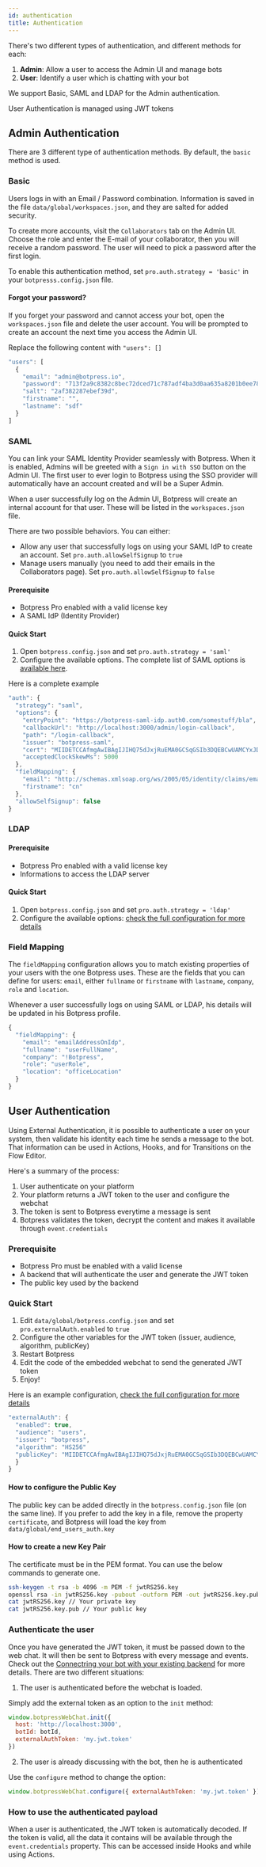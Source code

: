 ```yaml
---
id: authentication
title: Authentication
---
```


There's two different types of authentication, and different methods for each:

1. **Admin**: Allow a user to access the Admin UI and manage bots
2. **User**: Identify a user which is chatting with your bot

We support Basic, SAML and LDAP for the Admin authentication.

User Authentication is managed using JWT tokens

## Admin Authentication

There are 3 different type of authentication methods. By default, the `basic` method is used.

### Basic

Users logs in with an Email / Password combination. Information is saved in the file `data/global/workspaces.json`, and they are salted for added security.

To create more accounts, visit the `Collaborators` tab on the Admin UI. Choose the role and enter the E-mail of your collaborator, then you will receive a random password. The user will need to pick a password after the first login.

To enable this authentication method, set `pro.auth.strategy = 'basic'` in your `botpresss.config.json` file.

#### Forgot your password?

If you forget your password and cannot access your bot, open the `workspaces.json` file and delete the user account. You will be prompted to create an account the next time you access the Admin UI.

Replace the following content with `"users": []`

```js
"users": [
  {
    "email": "admin@botpress.io",
    "password": "713f2a9c8382c8bec72dced71c787adf4ba3d0aa635a8201b0ee78700758919b4eb042ac4f2c8848bbdde05a734185f85903426b6fbc0fe8c76493e28bbcc7b3",
    "salt": "2af382287ebef39d",
    "firstname": "",
    "lastname": "sdf"
  }
]
```

### SAML

You can link your SAML Identity Provider seamlessly with Botpress. When it is enabled, Admins will be greeted with a `Sign in with SSO` button on the Admin UI. The first user to ever login to Botpress using the SSO provider will automatically have an account created and will be a Super Admin.

When a user successfully log on the Admin UI, Botpress will create an internal account for that user. These will be listed in the `workspaces.json` file.

There are two possible behaviors. You can either:

- Allow any user that successfully logs on using your SAML IdP to create an account. Set `pro.auth.allowSelfSignup` to `true`
- Manage users manually (you need to add their emails in the Collaborators page). Set `pro.auth.allowSelfSignup` to `false`

#### Prerequisite

- Botpress Pro enabled with a valid license key
- A SAML IdP (Identity Provider)

#### Quick Start

1. Open `botpress.config.json` and set `pro.auth.strategy = 'saml'`
2. Configure the available options. The complete list of SAML options is [available here](https://github.com/bergie/passport-saml).

Here is a complete example

```js
"auth": {
  "strategy": "saml",
  "options": {
    "entryPoint": "https://botpress-saml-idp.auth0.com/somestuff/bla",
    "callbackUrl": "http://localhost:3000/admin/login-callback",
    "path": "/login-callback",
    "issuer": "botpress-saml",
    "cert": "MIIDETCCAfmgAwIBAgIJIHQ75dJxjRuEMA0GCSqGSIb3DQEBCwUAMCYxJDAiBgNVBAMTG2JvdHByZXNzLXNhbWwtaWRwLmF1dGgwLmNvbTAeFw0xOTAxMTUxNTAzMDFaFw0zMjA5MjMxNTAzMDFaMCYxJDAiBgNVBAMTG2JvdHByZXNzLXNhbWwtaWRwLmF1dGgwLmNvbTCCASIwDQYJKoZIhvcNAQEBBQADggEPADCCAQoCggEBAMUHXzCG3c4iSyU1N1Nzu8LsEIQ8tj5SHG+VtHrhWyfdckq5nP2wy/u6Tt20pdOx+4zu1718x2xVPMwFN9M2uUSJaY6vIXfHofKyn1htuYYzOklLZmnrLX4Pm7YHE2SubAsuwg6e7/sgIZ06T",
    "acceptedClockSkewMs": 5000
  },
  "fieldMapping": {
    "email": "http://schemas.xmlsoap.org/ws/2005/05/identity/claims/emailaddress",
    "firstname": "cn"
  },
  "allowSelfSignup": false
}
```

### LDAP

#### Prerequisite

- Botpress Pro enabled with a valid license key
- Informations to access the LDAP server

#### Quick Start

1. Open `botpress.config.json` and set `pro.auth.strategy = 'ldap'`
2. Configure the available options: [check the full configuration for more details](https://github.com/botpress/botpress/blob/master/src/bp/core/config/botpress.config.ts)

### Field Mapping

The `fieldMapping` configuration allows you to match existing properties of your users with the one Botpress uses. These are the fields that you can define for users: `email`, either `fullname` or `firstname` with `lastname`, `company`, `role` and `location`.

Whenever a user successfully logs on using SAML or LDAP, his details will be updated in his Botpress profile.

```js
{
  "fieldMapping": {
    "email": "emailAddressOnIdp",
    "fullname": "userFullName",
    "company": "!Botpress",
    "role": "userRole",
    "location": "officeLocation"
  }
}
```

## User Authentication

Using External Authentication, it is possible to authenticate a user on your system, then validate his identity each time he sends a message to the bot. That information can be used in Actions, Hooks, and for Transitions on the Flow Editor.

Here's a summary of the process:

1. User authenticate on your platform
2. Your platform returns a JWT token to the user and configure the webchat
3. The token is sent to Botpress everytime a message is sent
4. Botpress validates the token, decrypt the content and makes it available through `event.credentials`

### Prerequisite

- Botpress Pro must be enabled with a valid license
- A backend that will authenticate the user and generate the JWT token
- The public key used by the backend

### Quick Start

1. Edit `data/global/botpress.config.json` and set `pro.externalAuth.enabled` to `true`
2. Configure the other variables for the JWT token (issuer, audience, algorithm, publicKey)
3. Restart Botpress
4. Edit the code of the embedded webchat to send the generated JWT token
5. Enjoy!

Here is an example configuration, [check the full configuration for more details](https://github.com/botpress/botpress/blob/master/src/bp/core/config/botpress.config.ts)

```js
"externalAuth": {
  "enabled": true,
  "audience": "users",
  "issuer": "botpress",
  "algorithm": "HS256"
  "publicKey": "MIIDETCCAfmgAwIBAgIJIHQ75dJxjRuEMA0GCSqGSIb3DQEBCwUAMCYxJDAiBgNVBAMTG2JvdHByZXNzLXNhbWwtaWRwLmF1dGgwLmNvbTAeFw0xOTAxMTUxNTAzMDFaFw0zMjA5MjMxNTAzMDFaMCYxJDAiBgNVBAMTG2JvdHByZXNzLXNhbWwtaWRwLmF1dGgwLmNvbTCCASIwDQYJKoZIhvcNAQEBBQADggEPADCCAQoCggEBAMUHXzCG3c4iSyU1N1Nzu8LsEIQ8tj5SHG+VtHrhWyfdckq5nP2wy/u6Tt20pdOx+4zu1718x2xVPMwFN9M2uUSJaY6vIXfHofKyn1htuYYzOklLZmnrLX4Pm7YHE2SubAsuwg6e7/sgIZ06T",
  }
}
```

#### How to configure the Public Key

The public key can be added directly in the `botpress.config.json` file (on the same line). If you prefer to add the key in a file, remove the property `certificate`, and Botpress will load the key from `data/global/end_users_auth.key`

#### How to create a new Key Pair

The certificate must be in the PEM format. You can use the below commands to generate one.

```bash
ssh-keygen -t rsa -b 4096 -m PEM -f jwtRS256.key
openssl rsa -in jwtRS256.key -pubout -outform PEM -out jwtRS256.key.pub
cat jwtRS256.key // Your private key
cat jwtRS256.key.pub // Your public key
```

### Authenticate the user

Once you have generated the JWT token, it must be passed down to the web chat. It will then be sent to Botpress with every message and events. Check out the [Connectring your bot with your existing backend](../tutorials/existing-backend) for more details. There are two different situations:

1. The user is authenticated before the webchat is loaded.

Simply add the external token as an option to the `init` method:

```js
window.botpressWebChat.init({
  host: 'http://localhost:3000',
  botId: botId,
  externalAuthToken: 'my.jwt.token'
})
```

2. The user is already discussing with the bot, then he is authenticated

Use the `configure` method to change the option:

```js
window.botpressWebChat.configure({ externalAuthToken: 'my.jwt.token' })
```

### How to use the authenticated payload

When a user is authenticated, the JWT token is automatically decoded. If the token is valid, all the data it contains will be available through the `event.credentials` property. This can be accessed inside Hooks and while using Actions.
